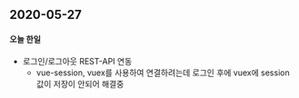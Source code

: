## 2020-05-27

#### 오늘 한일

- 로그인/로그아웃 REST-API 연동
  - vue-session, vuex를 사용하여 연결하려는데 로그인 후에 vuex에 session 값이 저장이 안되어 해결중

